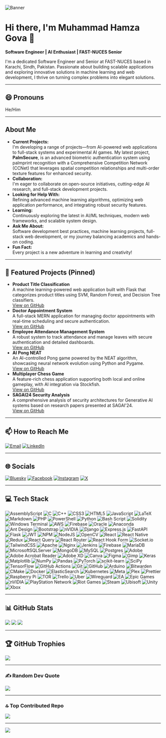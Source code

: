 <!-- Banner -->
![Banner](https://via.placeholder.com/1200x300.png?text=Muhammad+Hamza+Gova)

# Hi there, I'm Muhammad Hamza Gova 👋
**Software Engineer | AI Enthusiast | FAST-NUCES Senior**

I'm a dedicated Software Engineer and Senior at FAST-NUCES based in Karachi, Sindh, Pakistan. Passionate about building scalable applications and exploring innovative solutions in machine learning and web development, I thrive on turning complex problems into elegant solutions.

---

## 😄 Pronouns
He/Him

---

## About Me
- **Current Projects:**  
  I'm developing a range of projects—from AI-powered web applications to full-stack systems and experimental AI games. My latest project, **PalmSecure**, is an advanced biometric authentication system using palmprint recognition with a Comprehensive Competition Network (CCNet) that leverages spatial competition relationships and multi-order texture features for enhanced security.
- **Collaboration:**  
  I'm eager to collaborate on open-source initiatives, cutting-edge AI research, and full-stack development projects.
- **Looking for Help With:**  
  Refining advanced machine learning algorithms, optimizing web application performance, and integrating robust security features.
- **Learning:**  
  Continuously exploring the latest in AI/ML techniques, modern web frameworks, and scalable system design.
- **Ask Me About:**  
  Software development best practices, machine learning projects, full-stack web development, or my journey balancing academics and hands-on coding.
- **Fun Fact:**  
  Every project is a new adventure in learning and creativity!

---

## 🚀 Featured Projects (Pinned)
- **Product Title Classification**  
  A machine learning-powered web application built with Flask that categorizes product titles using SVM, Random Forest, and Decision Tree classifiers.  
  [View on GitHub](https://github.com/muhammadhamzagova666/product-title-classification)
- **Doctor Appointment System**  
  A full-stack MERN application for managing doctor appointments with real-time scheduling and secure authentication.  
  [View on GitHub](https://github.com/muhammadhamzagova666/doctor-appointment-system)
- **Employee Attendance Management System**  
  A robust system to track attendance and manage leaves with secure authentication and detailed dashboards.  
  [View on GitHub](https://github.com/muhammadhamzagova666/employee-attendance-management-system)
- **AI Pong NEAT**  
  An AI-controlled Pong game powered by the NEAT algorithm, showcasing neural network evolution using Python and Pygame.  
  [View on GitHub](https://github.com/muhammadhamzagova666/ai-pong-neat)
- **Multiplayer Chess Game**  
  A feature-rich chess application supporting both local and online gameplay, with AI integration via Stockfish.  
  [View on GitHub](https://github.com/muhammadhamzagova666/multiplayer-chess-game)
- **SAGAI24 Security Analysis**  
  A comprehensive analysis of security architectures for Generative AI systems based on research papers presented at SAGAI'24.  
  [View on GitHub](https://github.com/muhammadhamzagova666/SAGAI24-Security-Analysis)

---

## 📫 How to Reach Me
[![Email](https://img.shields.io/badge/Email-D14836?style=flat-square&logo=gmail&logoColor=white)](mailto:mhgb14@gmail.com)
[![LinkedIn](https://img.shields.io/badge/LinkedIn-%230077B5?style=flat-square&logo=linkedin&logoColor=white)](https://www.linkedin.com/in/muhammadhamzagova666)

---

## 🌐 Socials
[![Bluesky](https://img.shields.io/badge/bluesky-0285FF?style=flat-square&logo=bluesky&logoColor=%23FFFFFF)](https://bsky.app/profile/hamzagova666.bsky.social)
[![Facebook](https://img.shields.io/badge/Facebook-%231877F2?style=flat-square&logo=Facebook&logoColor=white)](https://facebook.com/muhammadhamzagova666)
[![Instagram](https://img.shields.io/badge/Instagram-%23E4405F?style=flat-square&logo=Instagram&logoColor=white)](https://instagram.com/hamzagova666)
[![X](https://img.shields.io/badge/X-black?style=flat-square&logo=X&logoColor=white)](https://x.com/hamzagova666)

---

## 💻 Tech Stack
<!-- (Icons below are arranged in a responsive grid) -->
![AssemblyScript](https://img.shields.io/badge/AssemblyScript-000000?style=flat-square&logo=assemblyscript&logoColor=white)
![C](https://img.shields.io/badge/C-00599C?style=flat-square&logo=c&logoColor=white)
![C++](https://img.shields.io/badge/C++-00599C?style=flat-square&logo=c%2B%2B&logoColor=white)
![CSS3](https://img.shields.io/badge/CSS3-1572B6?style=flat-square&logo=css3&logoColor=white)
![HTML5](https://img.shields.io/badge/HTML5-E34F26?style=flat-square&logo=html5&logoColor=white)
![JavaScript](https://img.shields.io/badge/JavaScript-323330?style=flat-square&logo=javascript&logoColor=F7DF1E)
![LaTeX](https://img.shields.io/badge/LaTeX-008080?style=flat-square&logo=latex&logoColor=white)
![Markdown](https://img.shields.io/badge/Markdown-000000?style=flat-square&logo=markdown&logoColor=white)
![PHP](https://img.shields.io/badge/PHP-777BB4?style=flat-square&logo=php&logoColor=white)
![PowerShell](https://img.shields.io/badge/PowerShell-5391FE?style=flat-square&logo=powershell&logoColor=white)
![Python](https://img.shields.io/badge/Python-3670A0?style=flat-square&logo=python&logoColor=ffdd54)
![Bash Script](https://img.shields.io/badge/Bash_Script-121011?style=flat-square&logo=gnu-bash&logoColor=white)
![Solidity](https://img.shields.io/badge/Solidity-363636?style=flat-square&logo=solidity&logoColor=white)
![Windows Terminal](https://img.shields.io/badge/Windows_Terminal-4D4D4D?style=flat-square&logo=windows-terminal&logoColor=white)
![AWS](https://img.shields.io/badge/AWS-FF9900?style=flat-square&logo=amazon-aws&logoColor=white)
![Firebase](https://img.shields.io/badge/Firebase-039BE5?style=flat-square&logo=firebase)
![Oracle](https://img.shields.io/badge/Oracle-F80000?style=flat-square&logo=oracle&logoColor=white)
![Anaconda](https://img.shields.io/badge/Anaconda-44A833?style=flat-square&logo=anaconda&logoColor=white)
![Ant Design](https://img.shields.io/badge/Ant_Design-0170FE?style=flat-square&logo=ant-design&logoColor=white)
![Bootstrap](https://img.shields.io/badge/Bootstrap-8511FA?style=flat-square&logo=bootstrap&logoColor=white)
![nVIDIA](https://img.shields.io/badge/CUDA-000000?style=flat-square&logo=nVIDIA&logoColor=green)
![Django](https://img.shields.io/badge/Django-092E20?style=flat-square&logo=django&logoColor=white)
![Express.js](https://img.shields.io/badge/Express.js-404d59?style=flat-square&logo=express&logoColor=61DAFB)
![FastAPI](https://img.shields.io/badge/FastAPI-005571?style=flat-square&logo=fastapi)
![Flask](https://img.shields.io/badge/Flask-000000?style=flat-square&logo=flask&logoColor=white)
![JWT](https://img.shields.io/badge/JWT-black?style=flat-square&logo=JSON%20web%20tokens)
![NPM](https://img.shields.io/badge/NPM-CB3837?style=flat-square&logo=npm&logoColor=white)
![NodeJS](https://img.shields.io/badge/Node.js-6DA55F?style=flat-square&logo=node.js&logoColor=white)
![OpenCV](https://img.shields.io/badge/OpenCV-white?style=flat-square&logo=opencv&logoColor=white)
![React](https://img.shields.io/badge/React-20232A?style=flat-square&logo=react&logoColor=61DAFB)
![React Native](https://img.shields.io/badge/React_Native-20232A?style=flat-square&logo=react&logoColor=61DAFB)
![Redux](https://img.shields.io/badge/Redux-593d88?style=flat-square&logo=redux&logoColor=white)
![React Query](https://img.shields.io/badge/React_Query-FF4154?style=flat-square&logo=reactquery&logoColor=white)
![React Router](https://img.shields.io/badge/React_Router-CA4245?style=flat-square&logo=react-router&logoColor=white)
![React Hook Form](https://img.shields.io/badge/React_Hook_Form-EC5990?style=flat-square&logo=reacthookform&logoColor=white)
![Socket.io](https://img.shields.io/badge/Socket.io-black?style=flat-square&logo=socket.io&badgeColor=010101)
![TailwindCSS](https://img.shields.io/badge/TailwindCSS-38B2AC?style=flat-square&logo=tailwind-css&logoColor=white)
![Apache](https://img.shields.io/badge/Apache-D42029?style=flat-square&logo=apache&logoColor=white)
![Nginx](https://img.shields.io/badge/Nginx-009639?style=flat-square&logo=nginx&logoColor=white)
![Jenkins](https://img.shields.io/badge/Jenkins-2C5263?style=flat-square&logo=jenkins&logoColor=white)
![Firebase](https://img.shields.io/badge/Firebase-A08021?style=flat-square&logo=firebase&logoColor=ffcd34)
![MariaDB](https://img.shields.io/badge/MariaDB-003545?style=flat-square&logo=mariadb&logoColor=white)
![MicrosoftSQLServer](https://img.shields.io/badge/Microsoft_SQL_Server-CC2927?style=flat-square&logo=microsoftsqlserver&logoColor=white)
![MongoDB](https://img.shields.io/badge/MongoDB-4ea94b?style=flat-square&logo=mongodb&logoColor=white)
![MySQL](https://img.shields.io/badge/MySQL-4479A1?style=flat-square&logo=mysql&logoColor=white)
![Postgres](https://img.shields.io/badge/Postgres-316192?style=flat-square&logo=postgresql&logoColor=white)
![Adobe](https://img.shields.io/badge/Adobe-FF0000?style=flat-square&logo=adobe&logoColor=white)
![Adobe Acrobat Reader](https://img.shields.io/badge/Adobe_Acrobat_Reader-EC1C24?style=flat-square&logo=AdobeAcrobatReader&logoColor=white)
![Adobe XD](https://img.shields.io/badge/Adobe_XD-470137?style=flat-square&logo=Adobe-XD&logoColor=FF61F6)
![Canva](https://img.shields.io/badge/Canva-00C4CC?style=flat-square&logo=Canva&logoColor=white)
![Figma](https://img.shields.io/badge/Figma-F24E1E?style=flat-square&logo=figma&logoColor=white)
![Gimp](https://img.shields.io/badge/Gimp-657D8B?style=flat-square&logo=gimp&logoColor=FFFFFF)
![Keras](https://img.shields.io/badge/Keras-D00000?style=flat-square&logo=keras&logoColor=white)
![Matplotlib](https://img.shields.io/badge/Matplotlib-white?style=flat-square&logo=matplotlib&logoColor=black)
![NumPy](https://img.shields.io/badge/NumPy-013243?style=flat-square&logo=numpy&logoColor=white)
![Pandas](https://img.shields.io/badge/Pandas-150458?style=flat-square&logo=pandas&logoColor=white)
![PyTorch](https://img.shields.io/badge/PyTorch-EE4C2C?style=flat-square&logo=pytorch&logoColor=white)
![scikit-learn](https://img.shields.io/badge/scikit--learn-F7931E?style=flat-square&logo=scikit-learn&logoColor=white)
![SciPy](https://img.shields.io/badge/SciPy-0C55A5?style=flat-square&logo=scipy&logoColor=white)
![TensorFlow](https://img.shields.io/badge/TensorFlow-FF6F00?style=flat-square&logo=tensorflow&logoColor=white)
![GitHub Actions](https://img.shields.io/badge/GitHub_Actions-2671E5?style=flat-square&logo=githubactions&logoColor=white)
![Git](https://img.shields.io/badge/Git-F05033?style=flat-square&logo=git&logoColor=white)
![GitHub](https://img.shields.io/badge/GitHub-121011?style=flat-square&logo=github&logoColor=white)
![Arduino](https://img.shields.io/badge/Arduino-00979D?style=flat-square&logo=Arduino&logoColor=white)
![Bitwarden](https://img.shields.io/badge/Bitwarden-175DDC?style=flat-square&logo=bitwarden&logoColor=white)
![CMake](https://img.shields.io/badge/CMake-008FBA?style=flat-square&logo=cmake&logoColor=white)
![Docker](https://img.shields.io/badge/Docker-0db7ed?style=flat-square&logo=docker&logoColor=white)
![ElasticSearch](https://img.shields.io/badge/ElasticSearch-005571?style=flat-square&logo=elasticsearch)
![Kubernetes](https://img.shields.io/badge/Kubernetes-326ce5?style=flat-square&logo=kubernetes&logoColor=white)
![Meta](https://img.shields.io/badge/Meta-0467DF?style=flat-square&logo=Meta&logoColor=white)
![Plex](https://img.shields.io/badge/Plex-E5A00D?style=flat-square&logo=plex&logoColor=white)
![Prettier](https://img.shields.io/badge/Prettier-F7B93E?style=flat-square&logo=prettier&logoColor=black)
![Raspberry Pi](https://img.shields.io/badge/Raspberry_Pi-C51A4A?style=flat-square&logo=Raspberry-Pi)
![TOR](https://img.shields.io/badge/TOR-7E4798?style=flat-square&logo=tor-project&logoColor=white)
![Trello](https://img.shields.io/badge/Trello-026AA7?style=flat-square&logo=Trello&logoColor=white)
![Uber](https://img.shields.io/badge/Uber-000000?style=flat-square&logo=Uber&logoColor=white)
![Wireguard](https://img.shields.io/badge/Wireguard-88171A?style=flat-square&logo=wireguard&logoColor=white)
![EA](https://img.shields.io/badge/EA-000000?style=flat-square&logo=ea&logoColor=white)
![Epic Games](https://img.shields.io/badge/Epic_Games-313131?style=flat-square&logo=epicgames&logoColor=white)
![nVIDIA](https://img.shields.io/badge/nVIDIA-76B900?style=flat-square&logo=nVIDIA&logoColor=white)
![PlayStation Network](https://img.shields.io/badge/PSN-0070D1?style=flat-square&logo=Playstation&logoColor=white)
![Riot Games](https://img.shields.io/badge/Riot_Games-D32936?style=flat-square&logo=riotgames&logoColor=white)
![Steam](https://img.shields.io/badge/Steam-000000?style=flat-square&logo=steam&logoColor=white)
![Ubisoft](https://img.shields.io/badge/Ubisoft-F5F5F5?style=flat-square&logo=Ubisoft&logoColor=black)
![Unity](https://img.shields.io/badge/Unity-000000?style=flat-square&logo=unity&logoColor=white)
![Xbox](https://img.shields.io/badge/Xbox-107C10?style=flat-square&logo=xbox&logoColor=white)

---

## 📊 GitHub Stats
![](https://github-readme-stats.vercel.app/api?username=muhammadhamzagova666&theme=dark&hide_border=false)
![](https://github-readme-streak-stats.herokuapp.com/?user=muhammadhamzagova666&theme=dark&hide_border=false)
![](https://github-readme-stats.vercel.app/api/top-langs/?username=muhammadhamzagova666&theme=dark&hide_border=false&layout=compact)

---

## 🏆 GitHub Trophies
![](https://github-profile-trophy.vercel.app/?username=muhammadhamzagova666&theme=radical&no-frame=false&no-bg=false&margin-w=4)

---

### ✍️ Random Dev Quote
![](https://quotes-github-readme.vercel.app/api?type=horizontal&theme=radical)

---

### 🔝 Top Contributed Repo
![](https://github-contributor-stats.vercel.app/api?username=muhammadhamzagova666&limit=5&theme=dark&combine_all_yearly_contributions=true)

---

[![](https://visitcount.itsvg.in/api?id=muhammadhamzagova666&icon=0&color=0)](https://visitcount.itsvg.in)
